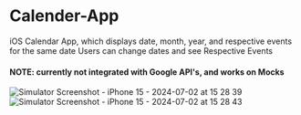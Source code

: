 # Calender-App
iOS Calendar App, which displays date, month, year, and respective events for the same date
Users can change dates and see Respective Events

#### NOTE: currently not integrated with Google API's, and works on Mocks

![Simulator Screenshot - iPhone 15 - 2024-07-02 at 15 28 39](https://github.com/prasannabhat018/Calender-App/assets/63534677/19babbe7-2443-4769-a827-d2e447624502)
![Simulator Screenshot - iPhone 15 - 2024-07-02 at 15 28 43](https://github.com/prasannabhat018/Calender-App/assets/63534677/87bdb03b-aef4-409b-91a9-4e7405097f8b)

